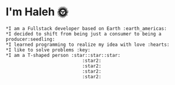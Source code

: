 # I'm Haleh :sun_with_face:
    *I am a Fullstack developer based on Earth :earth_americas:
    *I decided to shift from being just a consumer to being a producer:seedling:
    *I learned programming to realize my idea with love :hearts:
    *I like to solve problems :key:
    *I am a T-shaped person :star::star::star:
                                :star2:
                                :star2:
                                :star2:
                                :star2:
